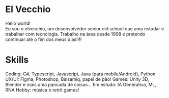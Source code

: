 # El Vecchio

Hello world!  
Eu sou o elvecchio, um desenvolvedor senior old school que ama estudar e trabalhar com tecnologia. Trabalho na área desde 1998 e pretendo continuar até o fim dos meus dias!!!!

# Skills
Coding: C#, Typescript, Javascript, Java (para mobile/Android), Python
UX/UI: Figma, Photoshop, Balsamiq, papel de pão!
Games: Unity 3D, Blender e mais uma pancada de coisas...
Em estudo: IA Generativa, ML, RNA
Hobby: música e retrô games!